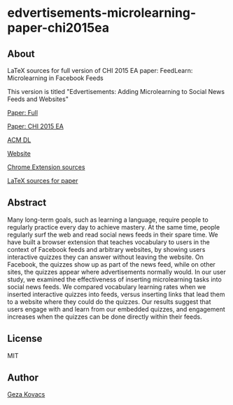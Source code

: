 # edvertisements-microlearning-paper-chi2015ea

## About

LaTeX sources for full version of CHI 2015 EA paper: FeedLearn: Microlearning in Facebook Feeds

This version is titled "Edvertisements: Adding Microlearning to Social News Feeds and Websites"

[Paper: Full](https://www.gkovacs.com/edvertisements-microlearning-paper-chi2015ea/edvertisements.pdf)

[Paper: CHI 2015 EA](https://hci.stanford.edu/publications/2015/feedlearn/feedlearn-chi2015.pdf)

[ACM DL](https://dl.acm.org/citation.cfm?id=2702613.2732775)

[Website](https://edvertisements.github.io/)

[Chrome Extension sources](https://github.com/gkovacs/edvertisements-microlearning-extension-chi2015ea)

[LaTeX sources for paper](https://github.com/gkovacs/edvertisements-microlearning-paper-chi2015ea)

## Abstract

Many long-term goals, such as learning a language, require people to regularly practice every day to achieve mastery. At the same time, people regularly surf the web and read social news feeds in their spare time. We have built a browser extension that teaches vocabulary to users in the context of Facebook feeds and arbitrary websites, by showing users interactive quizzes they can answer without leaving the website. On Facebook, the quizzes show up as part of the news feed, while on other sites, the quizzes appear where advertisements normally would. In our user study, we examined the effectiveness of inserting microlearning tasks into social news feeds. We compared vocabulary learning rates when we inserted interactive quizzes into feeds, versus inserting links that lead them to a website where they could do the quizzes. Our results suggest that users engage with and learn from our embedded quizzes, and engagement increases when the quizzes can be done directly within their feeds.

## License

MIT

## Author

[Geza Kovacs](https://www.gkovacs.com)
